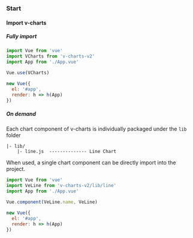 ### Start

#### Import v-charts

##### Fully import

```js
import Vue from 'vue'
import VCharts from 'v-charts-v2'
import App from './App.vue'

Vue.use(VCharts)

new Vue({
  el: '#app',
  render: h => h(App)
})
```

##### On demand

Each chart component of v-charts is individually packaged under the `lib` folder

```
|- lib/
    |- line.js  -------------- Line Chart
```

When used, a single chart component can be directly import into the project.

```js
import Vue from 'vue'
import VeLine from 'v-charts-v2/lib/line'
import App from './App.vue'

Vue.component(VeLine.name, VeLine)

new Vue({
  el: '#app',
  render: h => h(App)
})
```
